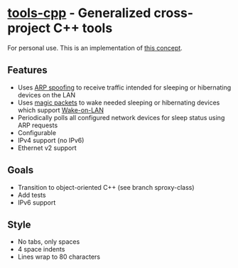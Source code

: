 **[tools-cpp](https://github.com/leighgarbs/tools-cpp)** -
  Generalized cross-project C++ tools
==========================================================

For personal use.  This is an implementation of [this concept](https://en.wikipedia.org/wiki/Bonjour_Sleep_Proxy).

## Features ##
* Uses [ARP spoofing](https://en.wikipedia.org/wiki/ARP_spoofing) to receive traffic intended for sleeping or hibernating devices on the LAN
* Uses [magic packets](https://en.wikipedia.org/wiki/Wake-on-LAN#Magic_packet) to wake needed sleeping or hibernating devices which support [Wake-on-LAN](https://en.wikipedia.org/wiki/Wake-on-LAN)
* Periodically polls all configured network devices for sleep status using ARP requests
* Configurable
* IPv4 support (no IPv6)
* Ethernet v2 support

## Goals ##
* Transition to object-oriented C++ (see branch sproxy-class)
* Add tests
* IPv6 support

## Style ##
* No tabs, only spaces
* 4 space indents
* Lines wrap to 80 characters
